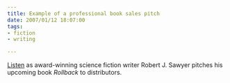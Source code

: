 ```yaml
--- 
title: Example of a professional book sales pitch
date: 2007/01/12 18:07:00
tags: 
- fiction
- writing

---
```


[Listen](http://sfwriter.com/2007/01/rollback-pitch-to-fenn-sales-force.html)
as award-winning science fiction writer Robert J. Sawyer
pitches his upcoming book _Rollback_ to distributors.
